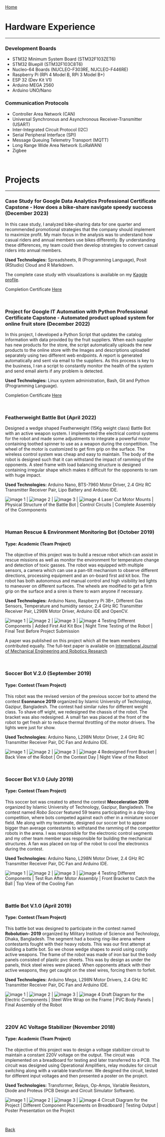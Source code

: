 [Home](https://mustahsinfarhan.github.io/) 
# Hardware Experience
<hr>

### Development Boards
* STM32 Minimum System Board (STM32F103ZET6)
* STM32 Bluepill (STM32F103C8T6)
* Nucleo-64 Boards (NUCLEO-F303RE, NUCLEO-F446RE)
* Raspberry Pi (RPi 4 Model B, RPi 3 Model B+)
* ESP 32 (Dev Kit V1)
* Arduino MEGA 2560
* Arduino UNO/Nano


### Communication Protocols
* Controller Area Network (CAN)
* Universal Synchronous and Asynchronous Receiver-Transmitter (USART)
* Inter-Integrated Circuit Protocol (I2C)
* Serial Peripheral Interface (SPI)
* Message Queuing Telemetry Transport (MQTT)
* Long Range Wide Area Network (LoRaWAN)
* Zigbee

<br>

# Projects
<hr>

### Case Study for Google Data Analytics Professional Certificate Capstone - How does a bike-share navigate speedy success (December 2023)
In this case study, I analyzed bike-sharing data for one quarter and recommended promotional strategies that the company should implement to maximize profit. My main focus in the analysis was to understand how casual riders and annual members use bikes differently. By understanding these differences, my team could then develop strategies to convert casual riders into annual members.

**Used Technologies:** Spreadsheets, R (Programming Language), Posit (RStudio) Cloud and R Markdown.

The complete case study with visualizations is available on my [Kaggle profile](https://www.kaggle.com/code/mustahsinfarhan/case-study-how-does-a-bike-share-navigate-speedy).

Completion Certificate [Here](https://coursera.org/verify/H4AU99SSRKF4)

<br>

### Project for Google IT Automation with Python Professional Certificate Capstone - Automated product upload system for online fruit store (December 2022)
In this project, I developed a Python Script that updates the catalog information with data provided by the fruit suppliers. When each supplier has new products for the store, the script automatically uploads the new products to the online store with the Images and descriptions uploaded separately using two different web endpoints. A report is generated automatically and sent via email to the suppliers. As this process is key to the business, I ran a script to constantly monitor the health of the system and send email alerts if any problem is detected. 

**Used Technologies:** Linux system administration, Bash, Git and Python (Programming Language).

Completion Certificate [Here](https://coursera.org/verify/7D7LEMMDZ9C2)

<br>

### Featherweight Battle Bot (April 2022)
Designed a wedge shaped Featherweight (15Kg weight class) Battle Bot with an active weapon system. I implemented the electrical control systems for the robot and made some adjustments to integrate a powerful motor containing toothed spinner to use as a weapon during the conpettition. The wheel of the motor is customized to get firm grip on the surface. The wireless control system was cheap and easy to maintain. The body of the robot is designed such that it can withstand the impact of ramming of the opponents. A steel frame with load balancing structure is designed containing irregular shape which makes it difficult for the opponents to ram with huge impact.

**Used Technologies:** Arduino Nano, BTS-7960 Motor Driver, 2.4 GHz RC Transmitter Receiver Pair, Lipo Battery and Arduino IDE.

![image 1](/assets/img/bb1.jpg) |  ![image 2](/assets/img/bb2.jpg)  |  ![image 3](/assets/img/bb3.jpg)  |  ![image 4](/assets/img/bb4.jpg)
Laser Cut Motor Mounts |  Physical Structure of the Battle Bot  | Control Circuits | Complete Assembly of the Conmponents

<br>

### Human Rescue & Environment Monitoring Bot (October 2019)
#### Type: Academic (Team Project)
The objective of this project was to build a rescue robot which can assist in rescue missions as well as monitor the environment for temperature change and detection of toxic gasses. The robot was equipped with multiple sensors, a camera which can use a pan-tilt mechanism to observe different directions, processing equipment and an on-board first aid kit box. The robot has both autonomous and manual control and high visibility led lights to maneuver on different surfaces. The wheels are modified to get a firm grip on the surface and a siren is there to warn anyone if necessary.

**Used Technologies:** Arduino Nano, Raspberry Pi 3B+, Different Gas Sensors, Temperature and humidity sensor, 2.4 GHz RC Transmitter Receiver Pair, L298N Motor Driver, Arduino IDE and OpenCV.

![image 1](/assets/img/res1.jpg) |  ![image 2](/assets/img/res5.jpg)  |  ![image 3](/assets/img/res3.jpg)  |  ![image 4](/assets/img/res4.jpg)
Testing Different Components |  Added First Aid Kit Box  | Night Time Testing of the Robot | Final Test Before Project Submission

A paper was published on this project which all the team members contributed equally. The full-text paper is available on [International Journal of Mechanical Engineering and Robotics Research](https://www.ijmerr.com/index.php?m=content&c=index&a=show&catid=191&id=1577)

<br>

### Soccer Bot V.2.0 (September 2019)
#### Type: Contest (Team Project)
This robot was the revised version of the previous soccer bot to attend the contest **Esonnance 2019** organized by Islamic University of Technology, Gazipur, Bangladesh. The contest had similar rules for different weight class. To shave off wight, we redesigned the chassis of the robot. The bracket was also redesigned. A small fan was placed at the front of the robot to get fresh air to reduce thermal throttling of the motor drivers. The lights were just for show. 

**Used Technologies:** Arduino Nano, L298N Motor Driver, 2.4 GHz RC Transmitter Receiver Pair, DC Fan and Arduino IDE.

![image 1](/assets/img/sb2v1.jpg) |  ![image 2](/assets/img/sb2v2.jpg)  |  ![image 3](/assets/img/sb2v3.jpg)  |  ![image 4](/assets/img/sb2v4.jpg)
Redesigned Front Bracket |  Back View of the Robot  | On the Contest Day | Night View of the Robot

<br>

### Soccer Bot V.1.0 (July 2019)
#### Type: Contest (Team Project)
This soccer bot was created to attend the contest **Mecceleration 2019** organized by Islamic University of Technology, Gazipur, Bangladesh. The contest named _Robo Soccer_ featured 59 teams participating in a day-long competition, where bots competed against each other in a miniature soccer field. Me along with my teammate, designed our soccer bot to appear bigger than average contestants to withstand the ramming of the competitor robots in the arena. I was responsible for the electronic control segments and my other team member was responsible for building the mechanical structures. A fan was placed on top of the robot to cool the electronics during the contest.

**Used Technologies:** Arduino Nano, L298N Motor Driver, 2.4 GHz RC Transmitter Receiver Pair, DC Fan and Arduino IDE.

![image 1](/assets/img/sb1v1.jpg) |  ![image 2](/assets/img/sb1v2.jpg)  |  ![image 3](/assets/img/sb1v3.jpg)  |  ![image 4](/assets/img/sb1v4.jpg)
Testing Different Components |  Test Run After Motor Assembly  | Front Bracket to Catch the Ball | Top View of the Cooling Fan

<br>

### Battle Bot V.1.0 (April 2019)
#### Type: Contest (Team Project)
This battle bot was designed to participate in the contest named **Robolution- 2019** organized by Military Institute of Science and Technology, Dhaka, Bangladesh. The segment had a boxing ring-like arena where contestants fought with their heavy robots. This was our first attempt at building a battle bot. So we chose wedge shapes to avoid using costly active weapons. The frame of the robot was made of iron bar but the body panels consisted of plastic pvc sheets. This was by design as under the panels, thick steel wires were placed. When opponents attack with their active weapons, they get caught on the steel wires, forcing them to forfeit. 

**Used Technologies:** Arduino Mega, L298N Motor Drivers, 2.4 GHz RC Transmitter Receiver Pair, DC Fan and Arduino IDE.

![image 1](/assets/img/bb2v1.jpg) |  ![image 2](/assets/img/bb2v2.jpg)  |  ![image 3](/assets/img/bb2v3.jpg)  |  ![image 4](/assets/img/bb2v4.jpg)
Draft Diagram for the Electric Components |  Steel Wire Wrap on the Frame  | PVC Body Panels | Final Assembly of the Robot

<br>

### 220V AC Voltage Stabilizer (November 2018)
#### Type: Academic (Team Project)
The objective of this project was to design a voltage stabilizer circuit to maintain a constant 220V voltage on the output. The circuit was implemented on a breadboard for testing and later transferred to a PCB. The circuit was designed using Operational Amplifiers, relay modules for circuit switching along with a variable transformer. We desgined the circuit, tested for different input voltages and then presented a poster on the project. 

**Used Technologies:** Transformer, Relays, Op-Amps, Variable Resistors, Diode and Proteus (PCB Design and Circuit Simulator Software).

![image 1](/assets/img/vs1.JPG) |  ![image 2](/assets/img/vs2.jpg)  |  ![image 3](/assets/img/vs3.jpg)  |  ![image 4](/assets/img/vs4.jpg)
Circuit Diagram for the Project |  Different Component Placements on Breadboard  | Testing Output | Poster Presentation on the Project

<br>

[Back](https://mustahsinfarhan.github.io/)
